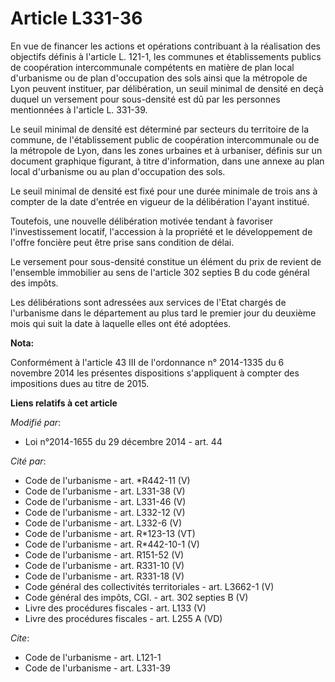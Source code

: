 # Article L331-36

En vue de financer les actions et opérations contribuant à la réalisation des objectifs définis à l'article L. 121-1, les
communes et établissements publics de coopération intercommunale compétents en matière de plan local d'urbanisme ou de plan
d'occupation des sols ainsi que la métropole de Lyon peuvent instituer, par délibération, un seuil minimal de densité en deçà
duquel un versement pour sous-densité est dû par les personnes mentionnées à l'article L. 331-39. 

Le seuil minimal de densité est déterminé par secteurs du territoire de la commune, de l'établissement public de coopération
intercommunale ou de la métropole de Lyon, dans les zones urbaines et à urbaniser, définis sur un document graphique
figurant, à titre d'information, dans une annexe au plan local d'urbanisme ou au plan d'occupation des sols. 

Le seuil minimal de densité est fixé pour une durée minimale de trois ans à compter de la date d'entrée en vigueur de la
délibération l'ayant institué. 

Toutefois, une nouvelle délibération motivée tendant à favoriser l'investissement locatif, l'accession à la propriété et le
développement de l'offre foncière peut être prise sans condition de délai. 

Le versement pour sous-densité constitue un élément du prix de revient de l'ensemble immobilier au sens de l'article 302
septies B du code général des impôts. 

Les délibérations sont adressées aux services de l'Etat chargés de l'urbanisme dans le département au plus tard le premier
jour du deuxième mois qui suit la date à laquelle elles ont été adoptées.

**Nota:**

Conformément à l'article 43 III de l'ordonnance n° 2014-1335 du 6 novembre 2014 les présentes dispositions s'appliquent à
compter des impositions dues au titre de 2015.

**Liens relatifs à cet article**

_Modifié par_:

  - Loi n°2014-1655 du 29 décembre 2014 - art. 44

_Cité par_:

  - Code de l'urbanisme - art. *R442-11 (V)
  - Code de l'urbanisme - art. L331-38 (V)
  - Code de l'urbanisme - art. L331-46 (V)
  - Code de l'urbanisme - art. L332-12 (V)
  - Code de l'urbanisme - art. L332-6 (V)
  - Code de l'urbanisme - art. R*123-13 (VT)
  - Code de l'urbanisme - art. R*442-10-1 (V)
  - Code de l'urbanisme - art. R151-52 (V)
  - Code de l'urbanisme - art. R331-10 (V)
  - Code de l'urbanisme - art. R331-18 (V)
  - Code général des collectivités territoriales - art. L3662-1 (V)
  - Code général des impôts, CGI. - art. 302 septies B (V)
  - Livre des procédures fiscales - art. L133 (V)
  - Livre des procédures fiscales - art. L255 A (VD)

_Cite_:

  - Code de l'urbanisme - art. L121-1
  - Code de l'urbanisme - art. L331-39

